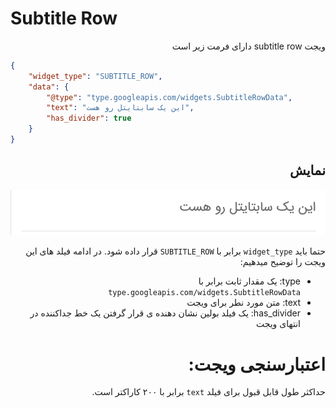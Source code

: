 # Subtitle Row
<div dir="rtl">
 ویجت subtitle row دارای فرمت زیر است
</div>

```json
{
    "widget_type": "SUBTITLE_ROW",
    "data": {
        "@type": "type.googleapis.com/widgets.SubtitleRowData",
        "text": "این یک سابتایتل رو هست",
        "has_divider": true
    }
}
```
<div dir="rtl">

##  نمایش
![ScreenShot](doc-images/subtitle_row.png)

حتما باید `widget_type` برابر با `SUBTITLE_ROW` قرار داده شود.
در ادامه فیلد های این ویجت را توضیح میدهیم:
- type: یک مقدار ثابت برابر با `type.googleapis.com/widgets.SubtitleRowData`
- text: متن مورد نطر برای ویجت
- has_divider: یک فیلد بولین نشان دهنده ی قرار گرفتن یک خط جداکننده در انتهای ویجت

# اعتبارسنجی ویجت:
حداکثر طول قابل قبول برای فیلد `text` برابر با ۲۰۰ کاراکتر است.
</div>
